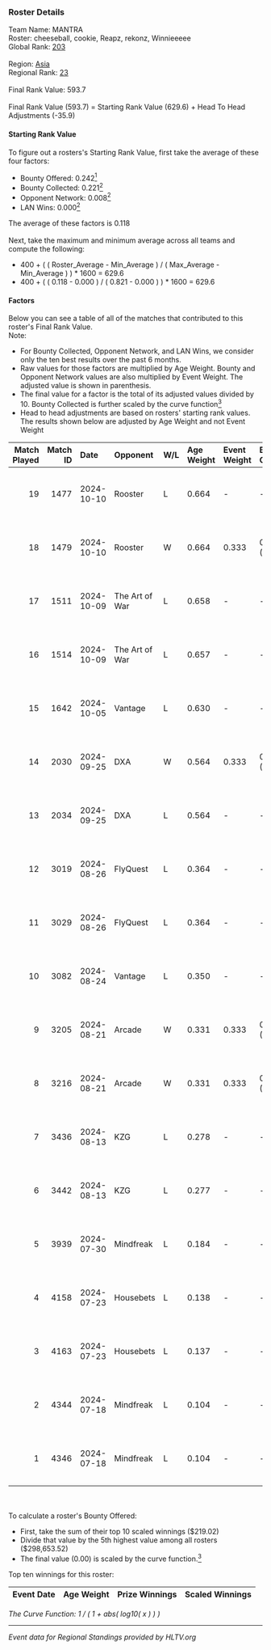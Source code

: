 ### Roster Details<br />
Team Name: MANTRA<br />
Roster: cheeseball, cookie, Reapz, rekonz, Winnieeeee<br />
Global Rank: [203](../../standings_global_2024_12_31.md)<br />
<br />
Region: [Asia]( ../../standings_asia_2024_12_31.md)<br />
Regional Rank: [23]( ../../standings_asia_2024_12_31.md)<br />
<br />
Final Rank Value:  593.7<br />
<br />
Final Rank Value (593.7) = Starting Rank Value (629.6) + Head To Head Adjustments (-35.9)<br />

#### Starting Rank Value<br />
To figure out a rosters's Starting Rank Value, first take the average of these four factors:<br />
- Bounty Offered: 0.242[<sup>1</sup>](#table2)
- Bounty Collected: 0.221[<sup>2</sup>](#table1)
- Opponent Network: 0.008[<sup>2</sup>](#table1)
- LAN Wins: 0.000[<sup>2</sup>](#table1)

The average of these factors is 0.118<br />
<br />
Next, take the maximum and minimum average across all teams and compute the following:<br />
- 400 + ( ( Roster_Average - Min_Average ) / ( Max_Average - Min_Average ) ) * 1600 = 629.6
- 400 + ( ( 0.118 - 0.000 ) / ( 0.821 - 0.000 ) ) * 1600 = 629.6


#### Factors<br />
Below you can see a table of all of the matches that contributed to this roster's Final Rank Value.<br />
Note:<br />

- For Bounty Collected, Opponent Network, and LAN Wins, we consider only the ten best results over the past 6 months.
- Raw values for those factors are multiplied by Age Weight. Bounty and Opponent Network values are also multiplied by Event Weight. The adjusted value is shown in parenthesis.
- The final value for a factor is the total of its adjusted values divided by 10. Bounty Collected is further scaled by the curve function[<sup>3</sup>](#curveFunction)
- Head to head adjustments are based on rosters' starting rank values. The results shown below are adjusted by Age Weight and not Event Weight
<span id="table1"></span><br />


| Match Played | Match ID | Date       | Opponent       | W/L | Age Weight | Event Weight | Bounty Collected | Opponent Network | LAN Wins  | H2H Adj. | Roster                                        |
| -: | -: | :- | :- | :- | :- | :- | :- | :- | :- | -: | :- |
|           19 |     1477 | 2024-10-10 | Rooster        | L   | 0.664      | -            | -                | -                | -         |    -7.91 | cheeseball, cookie, Reapz, rekonz, Winnieeeee |
|           18 |     1479 | 2024-10-10 | Rooster        | W   | 0.664      | 0.333        | 0.012 (0.003)    | 0.161 (0.036)    | 0 (0.000) |    13.36 | cheeseball, cookie, Reapz, rekonz, Winnieeeee |
|           17 |     1511 | 2024-10-09 | The Art of War | L   | 0.658      | -            | -                | -                | -         |    -7.67 | cheeseball, cookie, Reapz, rekonz, Winnieeeee |
|           16 |     1514 | 2024-10-09 | The Art of War | L   | 0.657      | -            | -                | -                | -         |    -8.10 | cheeseball, cookie, Reapz, rekonz, Winnieeeee |
|           15 |     1642 | 2024-10-05 | Vantage        | L   | 0.630      | -            | -                | -                | -         |   -12.88 | cheeseball, cookie, Reapz, rekonz, Winnieeeee |
|           14 |     2030 | 2024-09-25 | DXA            | W   | 0.564      | 0.333        | 0.001 (0.000)    | 0.120 (0.023)    | 0 (0.000) |     9.40 | cheeseball, cookie, Reapz, rekonz, Winnieeeee |
|           13 |     2034 | 2024-09-25 | DXA            | L   | 0.564      | -            | -                | -                | -         |    -8.55 | cheeseball, cookie, Reapz, rekonz, Winnieeeee |
|           12 |     3019 | 2024-08-26 | FlyQuest       | L   | 0.364      | -            | -                | -                | -         |    -0.23 | cheeseball, cookie, Reapz, rekonz, Winnieeeee |
|           11 |     3029 | 2024-08-26 | FlyQuest       | L   | 0.364      | -            | -                | -                | -         |    -0.23 | cheeseball, cookie, Reapz, rekonz, Winnieeeee |
|           10 |     3082 | 2024-08-24 | Vantage        | L   | 0.350      | -            | -                | -                | -         |    -7.18 | cheeseball, cookie, Reapz, rekonz, Winnieeeee |
|            9 |     3205 | 2024-08-21 | Arcade         | W   | 0.331      | 0.333        | 0.001 (0.000)    | 0.109 (0.012)    | 0 (0.000) |     5.20 | cheeseball, cookie, Reapz, rekonz, Winnieeeee |
|            8 |     3216 | 2024-08-21 | Arcade         | W   | 0.331      | 0.333        | 0.001 (0.000)    | 0.109 (0.012)    | 0 (0.000) |     5.35 | cheeseball, cookie, Reapz, rekonz, Winnieeeee |
|            7 |     3436 | 2024-08-13 | KZG            | L   | 0.278      | -            | -                | -                | -         |    -3.93 | cheeseball, cookie, mag1c, Reapz, Winnieeeee  |
|            6 |     3442 | 2024-08-13 | KZG            | L   | 0.277      | -            | -                | -                | -         |    -4.02 | cheeseball, cookie, mag1c, Reapz, Winnieeeee  |
|            5 |     3939 | 2024-07-30 | Mindfreak      | L   | 0.184      | -            | -                | -                | -         |    -2.10 | cheeseball, cookie, mag1c, Reapz, Winnieeeee  |
|            4 |     4158 | 2024-07-23 | Housebets      | L   | 0.138      | -            | -                | -                | -         |    -1.96 | cheeseball, cookie, mag1c, Reapz, Winnieeeee  |
|            3 |     4163 | 2024-07-23 | Housebets      | L   | 0.137      | -            | -                | -                | -         |    -1.98 | cheeseball, cookie, mag1c, Reapz, Winnieeeee  |
|            2 |     4344 | 2024-07-18 | Mindfreak      | L   | 0.104      | -            | -                | -                | -         |    -1.23 | cheeseball, cookie, mag1c, Reapz, Winnieeeee  |
|            1 |     4346 | 2024-07-18 | Mindfreak      | L   | 0.104      | -            | -                | -                | -         |    -1.24 | cheeseball, cookie, mag1c, Reapz, Winnieeeee  |

<br />
<span id="table2"></span><br />
To calculate a roster's Bounty Offered:<br />

- First, take the sum of their top 10 scaled winnings ($219.02)
- Divide that value by the 5th highest value among all rosters ($298,653.52)
- The final value (0.00) is scaled by the curve function.[<sup>3</sup>](#curveFunction)

Top ten winnings for this roster:<br />

| Event Date | Age Weight | Prize Winnings | Scaled Winnings |
| :- | -: | :- | :- |


<span id="curveFunction"></span>_The Curve Function: 1 / ( 1 + abs( log10( x ) ) )_<br />

---
_Event data for Regional Standings provided by HLTV.org_<br />

